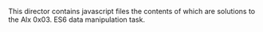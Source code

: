 This director contains javascript files the contents of which are solutions to the Alx 0x03. ES6 data manipulation task.
